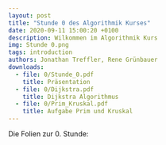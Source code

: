 ```yaml
---
layout: post
title: "Stunde 0 des Algorithmik Kurses"
date: 2020-09-11 15:00:20 +0100
description: Wilkommen im Algorithmik Kurs
img: Stunde 0.png
tags: introduction
authors: Jonathan Treffler, Rene Grünbauer
downloads:
  - file: 0/Stunde_0.pdf
    title: Präsentation
  - file: 0/Dijkstra.pdf
    title: Dijkstra Algorithmus
  - file: 0/Prim_Kruskal.pdf
    title: Aufgabe Prim und Kruskal
---
```


Die Folien zur 0. Stunde: